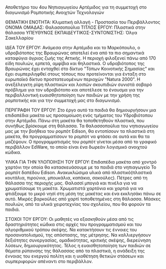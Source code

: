 Αποθετήριο του 4ου Νηπιαγωγείου Αρτέμιδος για τη συμμετοχή στο διαγωνισμό Ρομποτικής Ανοιχτών Τεχνολογιών

ΘΕΜΑΤΙΚΗ ΕΝΟΤΗΤΑ: Κλιματική αλλαγή - Προστασία του Περιβάλλοντος
ΟΝΟΜΑ ΟΜΑΔΑΣ: Θαλασσοπούλια
ΤΙΤΛΟΣ ΕΡΓΟΥ: Πλαστικά στην θάλασσα
ΥΠΕΥΘΥΝΟΣ ΕΚΠΑΙΔΕΥΤΙΚΟΣ-ΣΥΝΤΟΝΙΣΤΗΣ: Όλγα Σακελλαρίου

ΙΔΕΑ ΤΟΥ ΕΡΓΟΥ:
Ανάμεσα στην Αρτέμιδα και το Μαρκόπουλο, ο υδροβιότοπος της Βραυρώνας αποτελεί ένα από τα πιο σημαντικά καταφύγια άγριας ζωής της Αττικής. Η περιοχή φιλοξενεί πάνω από 170 είδη πουλιών, ερπετά, αμφίβια και θηλαστικά. Ο υδροβιότοπος της Βραυρώνας έχει ενταχθεί στο δίκτυο "Τόπων Κοινοτικής Σημασίας" και έχει συμπεριληφθεί στους τόπους που προτείνονται για ένταξη στο ευρωπαϊκό δίκτυο προστατευομένων περιοχών "Natura 2000". Η ανεξέλεγκτη ρίψη πλαστικών και λοιπών σκουπιδιών συνιστά σοβαρό πρόβλημα για τον υδροβιότοπο και αποτέλεσε το έναυσμα για την περιβαλλοντική ευαισθητοποίηση των παιδιών με την χρήση της ρομποτικής και για την συμμετοχή μας στο διαγωνισμό. 

ΠΕΡΙΓΡΑΦΗ ΤΟΥ ΕΡΓΟΥ:
Στο έργο αυτό τα παιδιά θα δημιουργήσουν μια επιδαπέδια μακέτα ως προσομοίωση ενός τμήματος του Υδροβιότοπου στην Αρτέμιδα. Πάνω στη μακέτα θα τοποθετηθούν πλαστικά, που συνήθως βρίσκουμε στη θάλασσα. Τα θαλασσοπούλια του νηπιαγωγείου μας με την βοήθεια του ρομπότ Edison, θα  εντοπίσουν τα πλαστικά στη μακέτα, θα προγραμματίσουν το ρομπότ να φτάσει σε αυτά και θα τα μαζέψουν. Ο προγραμματισμός του ρομπότ γίνεται  μέσα από το γραφικό περιβάλλον EdWare, το οποίο είναι ένα δωρεάν λογισμικό ανοιχτού κώδικα.

ΥΛΙΚΑ ΓΙΑ ΤΗΝ ΥΛΟΠΟΙΗΣΗ ΤΟΥ ΕΡΓΟΥ:
Επιδαπέδια μακέτα από χοντρό χαρτόνι την οποία θα κατασκευάσουμε με τα παιδιά στο νηπιαγωγείο
Το ρομπότ δαπέδου Edison.
Ανακυκλώσιμα υλικά από πλαστικό(πλαστικά κουτάλια, πιρούνια, μπουκάλια, καπάκια, σακούλες).
Πέτρες από τη θάλασσα της περιοχής μας.
Θαλασσί μπογιά και πινέλα για να χρωματίσουμε τη μακέτα.
Χρωματιστά χαρτόνια και χαρτιά για να φτιάξουμε το μικρό νησί στη μέση της μακέτας και ένα εκκλησάκι πάνω σε αυτό.
Μικρές βαρκούλες από χαρτί τοποθετημένες στη θάλασσα.
Μάσκες πουλιών, από τα υλικά χειροτεχνίας του σχολείου, που θα φορούν τα παιδιά.

ΣΤΟΧΟΙ ΤΟΥ ΕΡΓΟΥ:
Οι μαθητές να εξασκηθούν μέσα από τις δραστηριότητες κώδικα στις αρχές του προγραμματισμού και του αλγοριθμικού τρόπου σκέψης. 
Να κατακτήσουν τις έννοιες του προσανατολισμού, της απόστασης, της μέτρησης.
Να καλλιεργήσουν δεξιότητες συνεργασίας, ομαδικότητας, κριτικής σκέψης, διερεύνηση λύσεων, δημιουργικότητας.
Τέλος η ευαισθητοποίηση των παιδιών σε θέματα ρύπανσης της θάλασσας από τα πλαστικά, η ανάδειξη της έννοιας του ενεργού πολίτη και η υιοθέτηση θετικών στάσεων και συμπεριφορών απέναντι στο περιβάλλον.




